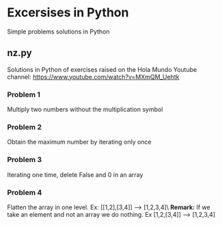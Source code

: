 # Excersises in Python
Simple problems solutions in Python

## nz.py
Solutions in Python of exercises raised on the Hola Mundo Youtube channel: https://www.youtube.com/watch?v=MXmQM_Uehtk

### Problem 1
Multiply two numbers without the multiplication symbol

### Problem 2
Obtain the maximum number by iterating only once

### Problem 3
Iterating one time, delete False and 0 in an array

### Problem 4
Flatten the array in one level. Ex: [[1,2],[3,4]] --> [1,2,3,4]\\
**Remark:** If we take an element and not an array we do nothing. Ex [1,2,[3,4]] --> [1,2,3,4]
